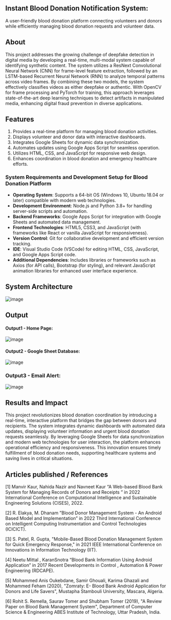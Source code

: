 ## Instant Blood Donation Notification System:
A user-friendly blood donation platform connecting volunteers and donors while efficiently managing blood donation requests and volunteer data.
## About
This project addresses the growing challenge of deepfake detection in digital media by developing a real-time, multi-modal system capable of identifying synthetic content. The system utilizes a ResNext Convolutional Neural Network (CNN) for frame-level feature extraction, followed by an LSTM-based Recurrent Neural Network (RNN) to analyze temporal patterns across video frames. By combining these two models, the system effectively classifies videos as either deepfake or authentic. With OpenCV for frame processing and PyTorch for training, this approach leverages state-of-the-art deep learning techniques to detect artifacts in manipulated media, enhancing digital fraud prevention in diverse applications.
## Features
1. Provides a real-time platform for managing blood donation activities.  
2. Displays volunteer and donor data with interactive dashboards.  
3. Integrates Google Sheets for dynamic data synchronization.  
4. Automates updates using Google Apps Script for seamless operation.  
5. Utilizes HTML, CSS, and JavaScript for responsive web design.  
6. Enhances coordination in blood donation and emergency healthcare efforts.  

### System Requirements and Development Setup for Blood Donation Platform

* **Operating System**: Supports a 64-bit OS (Windows 10, Ubuntu 18.04 or later) compatible with modern web technologies.  
* **Development Environment**: Node.js and Python 3.8+ for handling server-side scripts and automation.  
* **Backend Frameworks**: Google Apps Script for integration with Google Sheets and automated data management.  
* **Frontend Technologies**: HTML5, CSS3, and JavaScript (with frameworks like React or vanilla JavaScript for responsiveness).  
* **Version Control**: Git for collaborative development and efficient version tracking.  
* **IDE**: Visual Studio Code (VSCode) for editing HTML, CSS, JavaScript, and Google Apps Script code.  
* **Additional Dependencies**: Includes libraries or frameworks such as Axios (for API calls), Bootstrap (for styling), and relevant JavaScript animation libraries for enhanced user interface experience.

## System Architecture
![image](https://github.com/user-attachments/assets/9e6b249a-0f90-4ae7-b066-78fcdd007edd)

## Output
#### Output1 - Home Page:
![image](https://github.com/user-attachments/assets/311cc93e-2a08-4421-8056-83cfc815c5f3)

#### Output2 - Google Sheet Database:
![image](https://github.com/user-attachments/assets/ad271d49-2fa2-4917-b910-6e98187f67fa)

### Output3 - Email Alert:
![image](https://github.com/user-attachments/assets/ad9c3220-2815-407e-be2c-887135f11a49)

## Results and Impact
This project revolutionizes blood donation coordination by introducing a real-time, interactive platform that bridges the gap between donors and recipients. The system integrates dynamic dashboards with automated data updates, displaying volunteer information and urgent blood donation requests seamlessly. By leveraging Google Sheets for data synchronization and modern web technologies for user interaction, the platform enhances operational efficiency and responsiveness. This innovation ensures timely fulfillment of blood donation needs, supporting healthcare systems and saving lives in critical situations.

## Articles published / References
[1] Manvir Kaur, Nahida Nazir and Navneet Kaur “A Web-based Blood Bank System for Managing Records of Donors and Receipts ” in 2022 International Conference on Computational Intelligence and Sustainable Engineering Solutions (CISES), 2022.

[2] R. Elakya, M. Dhanam ”Blood Donor Management System - An Android Based Model and Implementation” in 2022 Third International Conference on Intelligent Computing Instrumentation and Control Technologies (ICICICT).

[3] S. Patel, R. Gupta, "Mobile-Based Blood Donation Management System for Quick Emergency Response," in 2021 IEEE International Conference on Innovations in Information Technology (IIT).

[4] Neetu Mittal ,  KaranSnotra “Blood Bank Information Using Android Application” in  2017 Recent Developments in Control , Automation & Power Engineering (RDCAPE).

[5] Mohammed Anis Oukebdane, Samir Ghouali, Karima Ghazali and Mohammed Feham (2020), "Zomraty: E- Blood Bank Android Application for Donors and Life Savers", Mustapha Stambouli University, Mascara, Algeria.

[6] Rohit S. Remella, Saurav Tomer and Shubham Tomer (2019), "A Review Paper on Blood Bank Management System", Department of Computer Science & Engineering ABES Institute of Technology, Uttar Pradesh, India.
